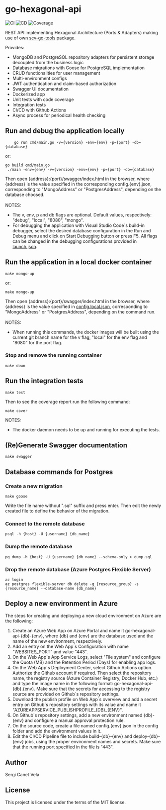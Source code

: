 # go-hexagonal-api
![CI](https://github.com/sergicanet9/go-hexagonal-api/actions/workflows/ci.yml/badge.svg)
![CD](https://github.com/sergicanet9/go-hexagonal-api/actions/workflows/cd.yml/badge.svg)
![Coverage](https://img.shields.io/badge/Coverage-24.2%25-red)

REST API implementing Hexagonal Architecture (Ports & Adapters) making use of own [scv-go-tools](https://github.com/sergicanet9/scv-go-tools) package.

Provides:
- MongoDB and PostgreSQL repository adapters for persistent storage decoupled from the business logic
- Database migrations with Goose for PostgreSQL implementation
- CRUD functionalities for user management
- Multi-environment configs
- JWT authentication and claim-based authorization
- Swagger UI documentation
- Dockerized app
- Unit tests with code coverage
- Integration tests
- CI/CD with Github Actions
- Async process for periodical health checking

## Run and debug the application locally
```
    go run cmd/main.go -v={version} -env={env} -p={port} -db={database}
```
or:
```
go build cmd/main.go
 ./main -env={env} -v={version} -env={env} -p={port} -db={database}
```
Then open {address}:{port}/swagger/index.html in the browser, where {address} is the value specified in the corresponding config.{env}.json, corresponding to "MongoAddress" or "PostgresAddress", depending on the database choosed.
<br />
<br />
 NOTES:
- The v, env, p and db flags are optional. Default values, respectively: "debug", "local", "8080", "mongo".
- For debugging the application with Visual Studio Code´s build-in debugger, select the desired database configuration in the Run and Debug menu and click on Start Debugging button or press F5. All flags can be changed in the debugging configurations provided in [launch.json](https://github.com/sergicanet9/go-hexagonal-api/blob/main/.vscode/launch.json).

## Run the application in a local docker container
```
make mongo-up
```
or:
```
make mongo-up
```
Then open {address}:{port}/swagger/index.html in the browser, where {address} is the value specified in [config.local.json](https://github.com/sergicanet9/go-hexagonal-api/blob/main/config/config.local.json), corresponding to "MongoAddress" or "PostgresAddress", depending on the command run.
<br />
<br />
NOTES:
- When running this commands, the docker images will be built using the current git branch name for the v flag, "local" for the env flag and "8080" for the port flag.

### Stop and remove the running container
```
make down
```

## Run the integration tests
```
make test
```
Then to see the coverage report run the following command:
```
make cover
```
 NOTES:
- The docker daemon needs to be up and running for executing the tests.

## (Re)Generate Swagger documentation
```
make swagger
```

## Database commands for Postgres
### Create a new migration
```
make goose
```
Write the file name without ".sql" suffix and press enter.
Then edit the newly created file to define the behavior of the migration.

### Connect to the remote database
```
psql -h {host} -U {username} {db_name}
```

### Dump the remote database
```
pg_dump -h {host} -U {username} {db_name} --schema-only > dump.sql
```

### Drop the remote database (Azure Postgres Flexible Server)
```
az login
az postgres flexible-server db delete -g {resource_group} -s {resource_name} --database-name {db_name}
```

## Deploy a new environment in Azure
The steps for creating and deploying a new cloud environment on Azure are the following:
1. Create an Azure Web App on Azure Portal and name it go-hexagonal-api-{db}-{env}, where {db} and {env} are the database used and the name of the new environment, respectively.
2. Add an entry on the Web App´s Configuration with name "WEBSITES_PORT" and value "443".
3. On the Web App´s App Service Logs, select "File system" and configure the Quota (MB) and the Retention Period (Days) for enabling app logs.
4. On the Web App´s Deployment Center, select Github Actions option. Authorize the Github account if required. Then select the repository name, the registry source (Azure Container Registry, Docker Hub, etc.) and type the image name in the following format: go-hexagonal-api-{db}.{env}. Make sure that the secrets for accessing to the registry source are provided on Github´s repository settings.
5. Download the publish profile on Web App´s overview and add a secret entry on Github´s repository settings with its value and name it "AZUREAPPSERVICE_PUBLISHPROFILE_{DB}_{ENV}".
6. On Github´s repository settings, add a new environment named {db}-{env} and configure a manual approval protection rule.
7. On the source code, create a file named config.{env}.json in the config folder and add the environment values in it.
8. Edit the CI/CD Pipeline file to include build-{db}-{env} and deploy-{db}-{env} jobs, using the proper environment names and secrets. Make sure that the running port specified in the file is "443".

## Author
Sergi Canet Vela

## License
This project is licensed under the terms of the MIT license.
